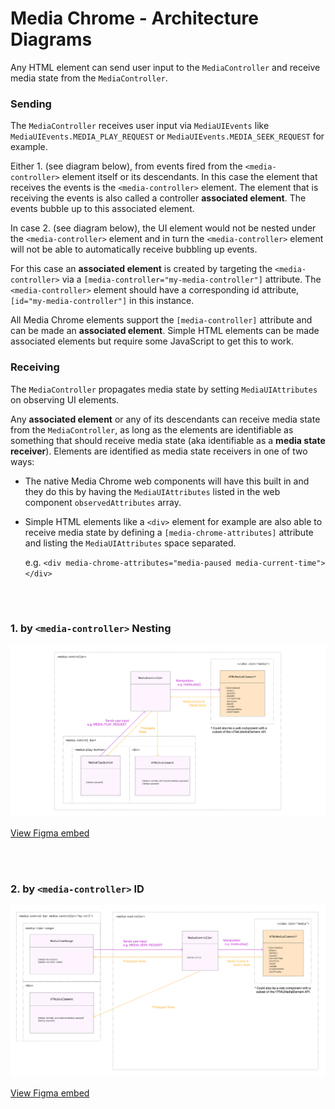 Media Chrome - Architecture Diagrams
====================================

Any HTML element can send user input to the `MediaController` and receive media state from the `MediaController`.

### Sending

The `MediaController` receives user input via `MediaUIEvents` like `MediaUIEvents.MEDIA_PLAY_REQUEST` or `MediaUIEvents.MEDIA_SEEK_REQUEST` for example.

Either 1. (see diagram below), from events fired from the `<media-controller>` element itself or its descendants. In this case the element that receives the events is the `<media-controller>` element. The element that is receiving the events is also called a controller **associated element**. The events bubble up to this associated element.

In case 2. (see diagram below), the UI element would not be nested under the `<media-controller>` element and in turn the `<media-controller>` element will not be able to automatically receive bubbling up events.

For this case an **associated element** is created by targeting the `<media-controller>` via a `[media-controller="my-media-controller"]` attribute. The `<media-controller>` element should have a corresponding id attribute, `[id="my-media-controller"]` in this instance.

All Media Chrome elements support the `[media-controller]` attribute and can be made an **associated element**. Simple HTML elements can be made associated elements but require some JavaScript to get this to work.

### Receiving

The `MediaController` propagates media state by setting `MediaUIAttributes` on observing UI elements.

Any **associated element** or any of its descendants can receive media state from the `MediaController`, as long as the elements are identifiable as something that should receive media state (aka identifiable as a **media state receiver**). Elements are identified as media state receivers in one of two ways:

- The native Media Chrome web components will have this built in and they do this by having the `MediaUIAttributes` listed in the web component `observedAttributes` array.

- Simple HTML elements like a `<div>` element for example are also able to receive media state by defining a `[media-chrome-attributes]` attribute and listing the `MediaUIAttributes` space separated.

  e.g. `<div media-chrome-attributes="media-paused media-current-time"></div>`
  
<br>
<br>

### 1\. by `<media-controller>` Nesting


![media chrome diagram](./assets/media-chrome-diagram-media-controller-nesting.png)

[View Figma embed](https://www.figma.com/embed?embed_host=share&url=https%3A%2F%2Fwww.figma.com%2Ffile%2FJfpS4VVSJgvywPHEYAr7Ie%2FMedia-Chrome-Diagrams%3Fnode-id%3D0%253A1)
  
<br>
<br>

### 2\. by `<media-controller>` ID

![media chrome diagram](./assets/media-chrome-diagram-media-controller-id.png)

[View Figma embed](https://www.figma.com/embed?embed_host=share&url=https%3A%2F%2Fwww.figma.com%2Ffile%2FJfpS4VVSJgvywPHEYAr7Ie%2FMedia-Chrome-Diagrams%3Fnode-id%3D26%253A84)
